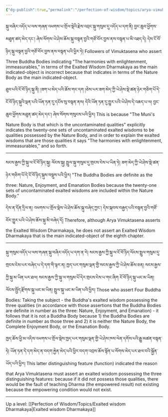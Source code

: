 ```yaml
---
{"dg-publish":true,"permalink":"/perfection-of-wisdom/topics/arya-vimuktasena-definite-number/"}
---
```


སྐུ་བཞིར་འདོད་པ་ལས་གཞན་འཕགས་པ་གྲོལ་སྡེའི་རྗེས་འབྲང་སྐུ་གསུམ་དུ་འདོད་པ་དག་ནི། བྱང་ཆུབ་ཕྱོགས་མཐུན་ཚད་མེད་དང་། 
ཞེས་སོགས་ཡེ་ཤེས་ཆོས་སྐུ་བསྟན་བྱའི་གཙོ་བོར་བྱས་ནས་བསྟན་པ་མི་འཐད་དེ། དེས་ངོ་བོ་ཉིད་སྐུ་བསྟན་བྱའི་གཙོ་བོར་བྱས་ནས་བསྟན་པའི་ཕྱིར་ཏེ། 
Followers of Vimuktasena who assert Three Buddha Bodies indicating "The harmonies with enlightenment, immeasurables," in terms of the Exalted Wisdom Dharmakaya as the main indicated-object is incorrect because that indicates in terms of the Nature Body as the main indicated-object.

ཐུབ་པའི་ངོ་བོ་ཉིད་སྐུ་ནི། །ཟག་པ་མེད་པའི་ཆོས་གང་དག །ཅེས་པར་ཟག་མེད་ཀྱི་ཡེ་ཤེས་སྡེ་ཚན་ཉེར་གཅིག་པོ་དེ་ངོ་བོ་ཉིད་སྐུའི་ལྡན་པའི་ཡོན་ཏན་དུ་དངོས་སུ་བསྟན་ནས། དེའི་ཡོན་ཏན་དུ་གྱུར་པའི་ཡེ་ཤེས་དེ་འཆད་པ་ལ། བྱང་ཆུབ་ཕྱོགས་མཐུན་ཚད་མེད་དང་། ཞེས་སོགས་གསུངས་པའི་ཕྱིར།
This is because "The Muni's Nature Body is that which is the uncontaminated qualities" explicitly indicates the twenty-one sets of uncontaminated exalted wisdoms to be qualities possessed by the Nature Body, and in order to explain the exalted wisdoms that are those qualities it says "The harmonies with enlightenment, immeasurables," and so forth.

---
སངས་རྒྱས་ཀྱི་སྐུ་ལ་ངོ་བོ་ཉིད་སྐུ། ལོངས་སྐུ། སྤྲུལ་སྐུ་གསུམ་དུ་གྲངས་ངེས་པ་ཡིན་ཏེ། ཟག་མེད་ཀྱི་ཡེ་ཤེས་སྡེ་ཚན་ཉེར་གཅིག་པོ་དེ་ངོ་བོ་ཉིད་སྐུས་བསྡུས་པའི་ཕྱིར།
"The Buddha Bodies are definite as the three: Nature, Enjoyment, and Emanation Bodies because the twenty-one sets of uncontaminated exalted wisdoms are included within the Nature Body."

དེས་ན་དོན་དྲིལ་ན། འཕགས་པ་གྲོལ་སྡེས་ཡེ་ཤེས་ཆོས་སྐུ་བཞེད་ཀྱང་། དེས་སྐབས་བརྒྱད་པའི་བསྟན་བྱའི་གཙོ་བོར་གྱུར་པའི་ཡེ་ཤེས་ཆོས་སྐུ་མི་བཞེད་དོ། 
Therefore, although Arya Vimuktasena asserts the Exalted Wisdom Dharmakaya, he does not assert an Exalted Wisdom Dharmakaya that is the main indicated-object of the eighth chapter.

---

སྐུ་གསུམ་འདོད་པ་ལས་གཞན་སྐུ་བཞིར་འདོད་པ་དག་ན་རེ། སངས་རྒྱས་ཀྱི་སྐུ་ལ་ངོ་བོ་ཉིད་ལོངས་སྤྲུལ་གསུམ་དུ་གྲངས་ངེས་པར་བཞེད་པ་དེ་དག་གི་ལྟར་ན། 
ཁྱད་པར་གསུམ་ལྡན་གྱི་སངས་རྒྱས་ཀྱི་ཡེ་ཤེས་ཆོས་ཅན། སངས་རྒྱས་ཀྱི་སྐུ་མ་ཡིན་པར་ཐལ། སངས་རྒྱས་ཀྱི་སྐུ་ལ་གསུམ་པོ་དེར་གྲངས་ངེས་པ་གང་ཞིག 
ངོ་བོ་ཉིད་སྐུ་ཡང་མ་ཡིན། ལོངས་སྤྱོད་རྫོགས་སྐུ་ཡང་མ་ཡིན། སྤྲུལ་སྐུ་ཡང་མ་ཡིན་པའི་ཕྱིར།
Those who assert Four Buddha Bodies:
Taking the subject - the Buddha's exalted wisdom possessing the three qualities (in accordance with those assertions that the Buddha Bodies are definite in number as the three: Nature, Enjoyment, and Emanation) - it follows that it is not a Buddha Body because 1) the Buddha Bodies are definite in number as those three and 2) it is neither the Nature Body, the Complete Enjoyment Body, or the Emanation Body.

ཁྱད་ཆོས་ཕྱི་མ་འདིས་འཕགས་པ་གྲོལ་སྡེས་ཁྱད་པར་གསུམ་ལྡན་གྱི་ཡེ་ཤེས་ཁས་ལེན་དགོས་པའི་རྒྱུ་མཚན་བསྟན་ཏེ། 
ཡོན་ཏན་དེ་དག་མེད་ན་བདག་རྐྱེན་མེད་པའི་ཕྱིར་བདག་འབྲས་ཆོས་སྟོན་པ་སོགས་མེད་པར་ཐལ་བའི་སྐྱོན་ཡོད་པའི་ཕྱིར།
This latter distinguishing feature (function) indicated the reason that Arya Vimuktasena must assert an exalted wisdom possessing the three distinguishing features: because if it did not possess those qualities, there would be the fault of teaching Dharma (the empowered result) not existing because the empowering condition would not exist.

---
Up a level: [[Perfection of Wisdom/Topics/Exalted wisdom Dharmakaya\|Exalted wisdom Dharmakaya]]